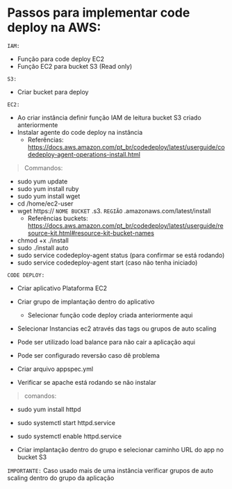 # Passos para implementar code deploy na AWS:

`IAM:`
- Função para code deploy EC2
- Função EC2 para bucket S3 (Read only)

`S3:`
- Criar bucket para deploy

`EC2:`
- Ao criar instância definir função IAM de leitura bucket S3 criado anteriormente
- Instalar agente do code deploy na instância 
    - Referências: https://docs.aws.amazon.com/pt_br/codedeploy/latest/userguide/codedeploy-agent-operations-install.html
		
> Commandos: 
- sudo yum update
- sudo yum install ruby
- sudo yum install wget
- cd /home/ec2-user
- wget https:// `NOME BUCKET` .s3. `REGIÃO` .amazonaws.com/latest/install
  * Referências buckets: https://docs.aws.amazon.com/pt_br/codedeploy/latest/userguide/resource-kit.html#resource-kit-bucket-names
- chmod +x ./install
- sudo ./install auto
- sudo service codedeploy-agent status (para confirmar se está rodando)
- sudo service codedeploy-agent start (caso não tenha iniciado)

`CODE DEPLOY:`
- Criar aplicativo Plataforma EC2
- Criar grupo de implantação dentro do aplicativo
	* Selecionar função code deploy criada anteriormente aqui
- Selecionar Instancias ec2 através das tags ou grupos de auto scaling
- Pode ser utilizado load balance para não cair a aplicação aqui
- Pode ser configurado reversão caso dê problema
			
- Criar arquivo appspec.yml
- Verificar se apache está rodando se não instalar 

> comandos: 
- sudo yum install httpd
- sudo systemctl start httpd.service
- sudo systemctl enable httpd.service

- Criar implantação dentro do grupo e selecionar caminho URL do app no bucket S3

`IMPORTANTE:` Caso usado mais de uma instância verificar grupos de auto scaling dentro do grupo da aplicação
